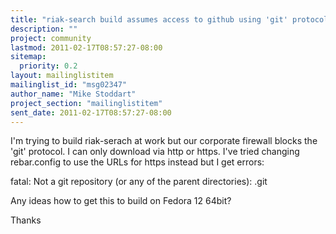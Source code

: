 ```yaml
---
title: "riak-search build assumes access to github using 'git' protocol"
description: ""
project: community
lastmod: 2011-02-17T08:57:27-08:00
sitemap:
  priority: 0.2
layout: mailinglistitem
mailinglist_id: "msg02347"
author_name: "Mike Stoddart"
project_section: "mailinglistitem"
sent_date: 2011-02-17T08:57:27-08:00
---
```



I'm trying to build riak-serach at work but our corporate firewall
blocks the 'git' protocol. I can only download via http or https. I've
tried changing rebar.config to use the URLs for https instead but I
get errors:

fatal: Not a git repository (or any of the parent directories): .git

Any ideas how to get this to build on Fedora 12 64bit?

Thanks

